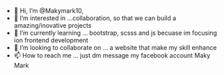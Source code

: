 - 👋 Hi, I’m @Makymark10, 
- 👀 I’m interested in ...collaboration, so that we can build a amazing/inovative projects
- 🌱 I’m currently learning ... bootstrap, scsss and js becuase im focusing ion frontend development
- 💞️ I’m looking to collaborate on ... a website that make my skill enhance
- 📫 How to reach me ... just dm message my facebook account Maky Mark

<!---
Makymark10/Makymark10 is a ✨ special ✨ repository because its `README.md` (this file) appears on your GitHub profile.
You can click the Preview link to take a look at your changes.
--->
